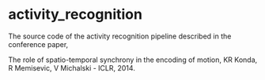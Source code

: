 # activity_recognition

The source code of the activity recognition pipeline described in the conference paper,

The role of spatio-temporal synchrony in the encoding of motion, KR Konda, R Memisevic, V Michalski - ICLR, 2014.
